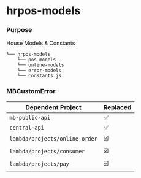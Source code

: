 # hrpos-models

### Purpose
House Models & Constants

```
└── hrpos-models
    └── pos-models
    └── online-models
    └── error-models
    └── Constants.js
```

### MBCustomError

| Dependent Project              | Replaced                |
| ------------------------------ | ----------------------- |
| `mb-public-api`                | :white_check_mark:      |
| `central-api`                  | :white_check_mark:      |
| `lambda/projects/online-order` | :ballot_box_with_check: |
| `lambda/projects/consumer`     | :ballot_box_with_check: |
| `lambda/projects/pay`          | :ballot_box_with_check: |